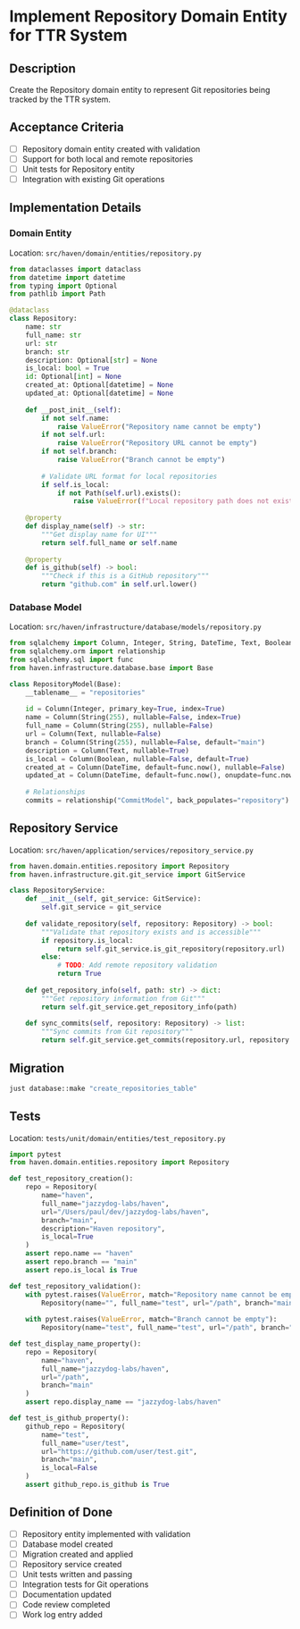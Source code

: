 # Implement Repository Domain Entity for TTR System

## Description
Create the Repository domain entity to represent Git repositories being tracked by the TTR system.

## Acceptance Criteria
- [ ] Repository domain entity created with validation
- [ ] Support for both local and remote repositories
- [ ] Unit tests for Repository entity
- [ ] Integration with existing Git operations

## Implementation Details

### Domain Entity
Location: `src/haven/domain/entities/repository.py`

```python
from dataclasses import dataclass
from datetime import datetime
from typing import Optional
from pathlib import Path

@dataclass
class Repository:
    name: str
    full_name: str
    url: str
    branch: str
    description: Optional[str] = None
    is_local: bool = True
    id: Optional[int] = None
    created_at: Optional[datetime] = None
    updated_at: Optional[datetime] = None
    
    def __post_init__(self):
        if not self.name:
            raise ValueError("Repository name cannot be empty")
        if not self.url:
            raise ValueError("Repository URL cannot be empty")
        if not self.branch:
            raise ValueError("Branch cannot be empty")
        
        # Validate URL format for local repositories
        if self.is_local:
            if not Path(self.url).exists():
                raise ValueError(f"Local repository path does not exist: {self.url}")
    
    @property
    def display_name(self) -> str:
        """Get display name for UI"""
        return self.full_name or self.name
    
    @property
    def is_github(self) -> bool:
        """Check if this is a GitHub repository"""
        return "github.com" in self.url.lower()
```

### Database Model
Location: `src/haven/infrastructure/database/models/repository.py`

```python
from sqlalchemy import Column, Integer, String, DateTime, Text, Boolean
from sqlalchemy.orm import relationship
from sqlalchemy.sql import func
from haven.infrastructure.database.base import Base

class RepositoryModel(Base):
    __tablename__ = "repositories"
    
    id = Column(Integer, primary_key=True, index=True)
    name = Column(String(255), nullable=False, index=True)
    full_name = Column(String(255), nullable=False)
    url = Column(Text, nullable=False)
    branch = Column(String(255), nullable=False, default="main")
    description = Column(Text, nullable=True)
    is_local = Column(Boolean, nullable=False, default=True)
    created_at = Column(DateTime, default=func.now(), nullable=False)
    updated_at = Column(DateTime, default=func.now(), onupdate=func.now(), nullable=False)
    
    # Relationships
    commits = relationship("CommitModel", back_populates="repository")
```

## Repository Service
Location: `src/haven/application/services/repository_service.py`

```python
from haven.domain.entities.repository import Repository
from haven.infrastructure.git.git_service import GitService

class RepositoryService:
    def __init__(self, git_service: GitService):
        self.git_service = git_service
    
    def validate_repository(self, repository: Repository) -> bool:
        """Validate that repository exists and is accessible"""
        if repository.is_local:
            return self.git_service.is_git_repository(repository.url)
        else:
            # TODO: Add remote repository validation
            return True
    
    def get_repository_info(self, path: str) -> dict:
        """Get repository information from Git"""
        return self.git_service.get_repository_info(path)
    
    def sync_commits(self, repository: Repository) -> list:
        """Sync commits from Git repository"""
        return self.git_service.get_commits(repository.url, repository.branch)
```

## Migration
```bash
just database::make "create_repositories_table"
```

## Tests
Location: `tests/unit/domain/entities/test_repository.py`

```python
import pytest
from haven.domain.entities.repository import Repository

def test_repository_creation():
    repo = Repository(
        name="haven",
        full_name="jazzydog-labs/haven",
        url="/Users/paul/dev/jazzydog-labs/haven",
        branch="main",
        description="Haven repository",
        is_local=True
    )
    assert repo.name == "haven"
    assert repo.branch == "main"
    assert repo.is_local is True

def test_repository_validation():
    with pytest.raises(ValueError, match="Repository name cannot be empty"):
        Repository(name="", full_name="test", url="/path", branch="main")
    
    with pytest.raises(ValueError, match="Branch cannot be empty"):
        Repository(name="test", full_name="test", url="/path", branch="")

def test_display_name_property():
    repo = Repository(
        name="haven",
        full_name="jazzydog-labs/haven",
        url="/path",
        branch="main"
    )
    assert repo.display_name == "jazzydog-labs/haven"

def test_is_github_property():
    github_repo = Repository(
        name="test",
        full_name="user/test",
        url="https://github.com/user/test.git",
        branch="main",
        is_local=False
    )
    assert github_repo.is_github is True
```

## Definition of Done
- [ ] Repository entity implemented with validation
- [ ] Database model created
- [ ] Migration created and applied
- [ ] Repository service created
- [ ] Unit tests written and passing
- [ ] Integration tests for Git operations
- [ ] Documentation updated
- [ ] Code review completed
- [ ] Work log entry added